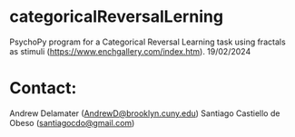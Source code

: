 # categoricalReversalLerning
PsychoPy program for a Categorical Reversal Learning task using fractals as stimuli (https://www.enchgallery.com/index.htm).
19/02/2024

# Contact:
Andrew Delamater (AndrewD@brooklyn.cuny.edu)
Santiago Castiello de Obeso (santiagocdo@gmail.com)